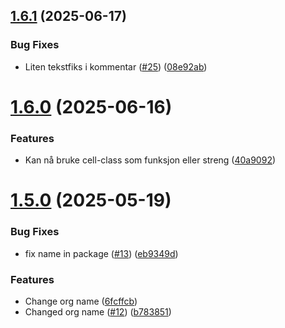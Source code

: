 ## [1.6.1](https://github.com/NVE/nve-vue-components/compare/v1.6.0...v1.6.1) (2025-06-17)


### Bug Fixes

* Liten tekstfiks i kommentar ([#25](https://github.com/NVE/nve-vue-components/issues/25)) ([08e92ab](https://github.com/NVE/nve-vue-components/commit/08e92ab2dc85096fd6b79d1c910341a4ada90b0e))

# [1.6.0](https://github.com/NVE/nve-vue-components/compare/v1.5.0...v1.6.0) (2025-06-16)


### Features

* Kan nå bruke cell-class som funksjon eller streng ([40a9092](https://github.com/NVE/nve-vue-components/commit/40a9092763cd76286236c1600bbbdf61e4d437f7))

# [1.5.0](https://github.com/NVE/nve-vue-components/compare/v1.4.1...v1.5.0) (2025-05-19)


### Bug Fixes

* fix name in package ([#13](https://github.com/NVE/nve-vue-components/issues/13)) ([eb9349d](https://github.com/NVE/nve-vue-components/commit/eb9349db28719f94be91b10255c2c6cd184182f7))


### Features

* Change org name ([6fcffcb](https://github.com/NVE/nve-vue-components/commit/6fcffcb7d8ae1a3d9661213b1da7dfa6ed9854ed))
* Changed org name ([#12](https://github.com/NVE/nve-vue-components/issues/12)) ([b783851](https://github.com/NVE/nve-vue-components/commit/b78385182bb688920fa94489bbca8391f1ecc49e))
